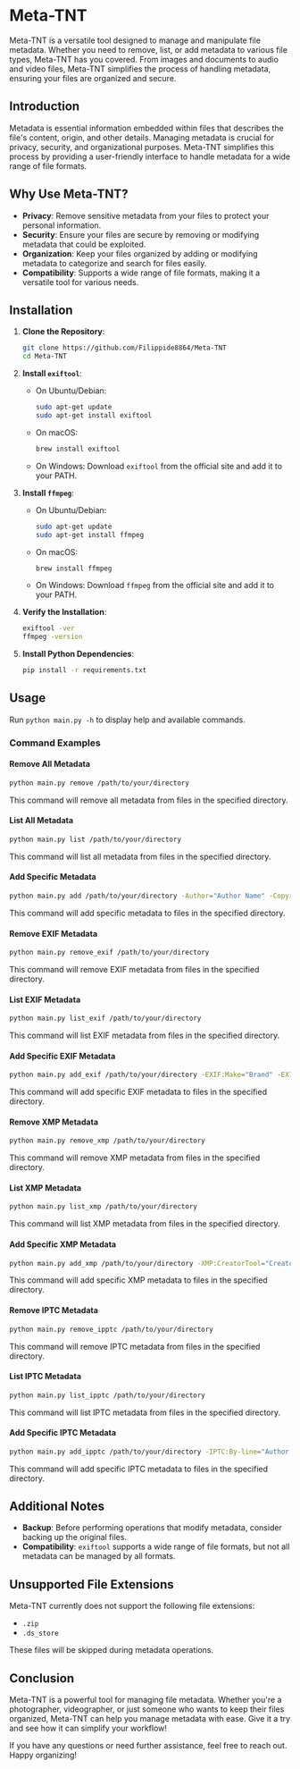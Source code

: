 # Meta-TNT

Meta-TNT is a versatile tool designed to manage and manipulate file metadata. Whether you need to remove, list, or add metadata to various file types, Meta-TNT has you covered. From images and documents to audio and video files, Meta-TNT simplifies the process of handling metadata, ensuring your files are organized and secure.

## Introduction

Metadata is essential information embedded within files that describes the file's content, origin, and other details. Managing metadata is crucial for privacy, security, and organizational purposes. Meta-TNT simplifies this process by providing a user-friendly interface to handle metadata for a wide range of file formats.

## Why Use Meta-TNT?

- **Privacy**: Remove sensitive metadata from your files to protect your personal information.
- **Security**: Ensure your files are secure by removing or modifying metadata that could be exploited.
- **Organization**: Keep your files organized by adding or modifying metadata to categorize and search for files easily.
- **Compatibility**: Supports a wide range of file formats, making it a versatile tool for various needs.

## Installation

1. **Clone the Repository**:
   ```sh
   git clone https://github.com/Filippide8864/Meta-TNT
   cd Meta-TNT
   ```

2. **Install `exiftool`**:
   - On Ubuntu/Debian:
     ```sh
     sudo apt-get update
     sudo apt-get install exiftool
     ```
   - On macOS:
     ```sh
     brew install exiftool
     ```
   - On Windows:
     Download `exiftool` from the official site and add it to your PATH.

3. **Install `ffmpeg`**:
   - On Ubuntu/Debian:
     ```sh
     sudo apt-get update
     sudo apt-get install ffmpeg
     ```
   - On macOS:
     ```sh
     brew install ffmpeg
     ```
   - On Windows:
     Download `ffmpeg` from the official site and add it to your PATH.

4. **Verify the Installation**:
   ```sh
   exiftool -ver
   ffmpeg -version
   ```

5. **Install Python Dependencies**:
   ```sh
   pip install -r requirements.txt
   ```

## Usage

Run `python main.py -h` to display help and available commands.

### Command Examples

#### Remove All Metadata
```sh
python main.py remove /path/to/your/directory
```
This command will remove all metadata from files in the specified directory.

#### List All Metadata
```sh
python main.py list /path/to/your/directory
```
This command will list all metadata from files in the specified directory.

#### Add Specific Metadata
```sh
python main.py add /path/to/your/directory -Author="Author Name" -Copyright="Copyright Year"
```
This command will add specific metadata to files in the specified directory.

#### Remove EXIF Metadata
```sh
python main.py remove_exif /path/to/your/directory
```
This command will remove EXIF metadata from files in the specified directory.

#### List EXIF Metadata
```sh
python main.py list_exif /path/to/your/directory
```
This command will list EXIF metadata from files in the specified directory.

#### Add Specific EXIF Metadata
```sh
python main.py add_exif /path/to/your/directory -EXIF:Make="Brand" -EXIF:Model="Model"
```
This command will add specific EXIF metadata to files in the specified directory.

#### Remove XMP Metadata
```sh
python main.py remove_xmp /path/to/your/directory
```
This command will remove XMP metadata from files in the specified directory.

#### List XMP Metadata
```sh
python main.py list_xmp /path/to/your/directory
```
This command will list XMP metadata from files in the specified directory.

#### Add Specific XMP Metadata
```sh
python main.py add_xmp /path/to/your/directory -XMP:CreatorTool="Creator Tool"
```
This command will add specific XMP metadata to files in the specified directory.

#### Remove IPTC Metadata
```sh
python main.py remove_ipptc /path/to/your/directory
```
This command will remove IPTC metadata from files in the specified directory.

#### List IPTC Metadata
```sh
python main.py list_ipptc /path/to/your/directory
```
This command will list IPTC metadata from files in the specified directory.

#### Add Specific IPTC Metadata
```sh
python main.py add_ipptc /path/to/your/directory -IPTC:By-line="Author Name"
```
This command will add specific IPTC metadata to files in the specified directory.

## Additional Notes

- **Backup**: Before performing operations that modify metadata, consider backing up the original files.
- **Compatibility**: `exiftool` supports a wide range of file formats, but not all metadata can be managed by all formats.

## Unsupported File Extensions

Meta-TNT currently does not support the following file extensions:

- `.zip`
- `.ds_store`

These files will be skipped during metadata operations.

## Conclusion

Meta-TNT is a powerful tool for managing file metadata. Whether you're a photographer, videographer, or just someone who wants to keep their files organized, Meta-TNT can help you manage metadata with ease. Give it a try and see how it can simplify your workflow!

If you have any questions or need further assistance, feel free to reach out. Happy organizing!
